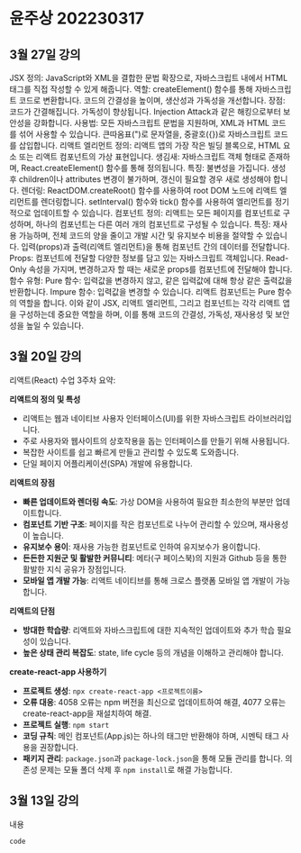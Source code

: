 # 윤주상 202230317

## 3월 27일 강의

JSX
정의: JavaScript와 XML을 결합한 문법 확장으로, 자바스크립트 내에서 HTML 태그를 직접 작성할 수 있게 해줍니다.
역할:
createElement() 함수를 통해 자바스크립트 코드로 변환합니다.
코드의 간결성을 높이며, 생산성과 가독성을 개선합니다.
장점:
코드가 간결해집니다.
가독성이 향상됩니다.
Injection Attack과 같은 해킹으로부터 보안성을 강화합니다.
사용법:
모든 자바스크립트 문법을 지원하며, XML과 HTML 코드를 섞어 사용할 수 있습니다.
큰따옴표(")로 문자열을, 중괄호({})로 자바스크립트 코드를 삽입합니다.
리액트 엘리먼트
정의: 리액트 앱의 가장 작은 빌딩 블록으로, HTML 요소 또는 리액트 컴포넌트의 가상 표현입니다.
생김새: 자바스크립트 객체 형태로 존재하며, React.createElement() 함수를 통해 정의됩니다.
특징:
불변성을 가집니다. 생성 후 children이나 attributes 변경이 불가하며, 갱신이 필요할 경우 새로 생성해야 합니다.
렌더링:
ReactDOM.createRoot() 함수를 사용하여 root DOM 노드에 리액트 엘리먼트를 렌더링합니다.
setInterval() 함수와 tick() 함수를 사용하여 엘리먼트를 정기적으로 업데이트할 수 있습니다.
컴포넌트
정의: 리액트는 모든 페이지를 컴포넌트로 구성하며, 하나의 컴포넌트는 다른 여러 개의 컴포넌트로 구성될 수 있습니다.
특징:
재사용 가능하며, 전체 코드의 양을 줄이고 개발 시간 및 유지보수 비용을 절약할 수 있습니다.
입력(props)과 출력(리액트 엘리먼트)을 통해 컴포넌트 간의 데이터를 전달합니다.
Props:
컴포넌트에 전달할 다양한 정보를 담고 있는 자바스크립트 객체입니다.
Read-Only 속성을 가지며, 변경하고자 할 때는 새로운 props를 컴포넌트에 전달해야 합니다.
함수 유형:
Pure 함수: 입력값을 변경하지 않고, 같은 입력값에 대해 항상 같은 출력값을 반환합니다.
Impure 함수: 입력값을 변경할 수 있습니다. 리액트 컴포넌트는 Pure 함수의 역할을 합니다.
이와 같이 JSX, 리액트 엘리먼트, 그리고 컴포넌트는 각각 리액트 앱을 구성하는데 중요한 역할을 하며, 이를 통해 코드의 간결성, 가독성, 재사용성 및 보안성을 높일 수 있습니다.

## 3월 20일 강의

리액트(React) 수업 3주차 요약:

**리액트의 정의 및 특성**
- 리액트는 웹과 네이티브 사용자 인터페이스(UI)를 위한 자바스크립트 라이브러리입니다.
- 주로 사용자와 웹사이트의 상호작용을 돕는 인터페이스를 만들기 위해 사용됩니다.
- 복잡한 사이트를 쉽고 빠르게 만들고 관리할 수 있도록 도와줍니다.
- 단일 페이지 어플리케이션(SPA) 개발에 유용합니다.

**리액트의 장점**
- **빠른 업데이트와 렌더링 속도**: 가상 DOM을 사용하여 필요한 최소한의 부분만 업데이트합니다.
- **컴포넌트 기반 구조**: 페이지를 작은 컴포넌트로 나누어 관리할 수 있으며, 재사용성이 높습니다.
- **유지보수 용이**: 재사용 가능한 컴포넌트로 인하여 유지보수가 용이합니다.
- **든든한 지원군 및 활발한 커뮤니티**: 메타(구 페이스북)의 지원과 Github 등을 통한 활발한 지식 공유가 장점입니다.
- **모바일 앱 개발 가능**: 리액트 네이티브를 통해 크로스 플랫폼 모바일 앱 개발이 가능합니다.

**리액트의 단점**
- **방대한 학습량**: 리액트와 자바스크립트에 대한 지속적인 업데이트와 추가 학습 필요성이 있습니다.
- **높은 상태 관리 복잡도**: state, life cycle 등의 개념을 이해하고 관리해야 합니다.

**create-react-app 사용하기**
- **프로젝트 생성**: `npx create-react-app <프로젝트이름>`
- **오류 대응**: 4058 오류는 npm 버전을 최신으로 업데이트하여 해결, 4077 오류는 create-react-app을 재설치하여 해결.
- **프로젝트 실행**: `npm start`
- **코딩 규칙**: 메인 컴포넌트(App.js)는 하나의 태그만 반환해야 하며, 시멘틱 태그 사용을 권장합니다.
- **패키지 관리**: `package.json`과 `package-lock.json`을 통해 모듈 관리를 합니다. 의존성 문제는 모듈 폴더 삭제 후 `npm install`로 해결 가능합니다.

## 3월 13일 강의
내용
```js
code
```